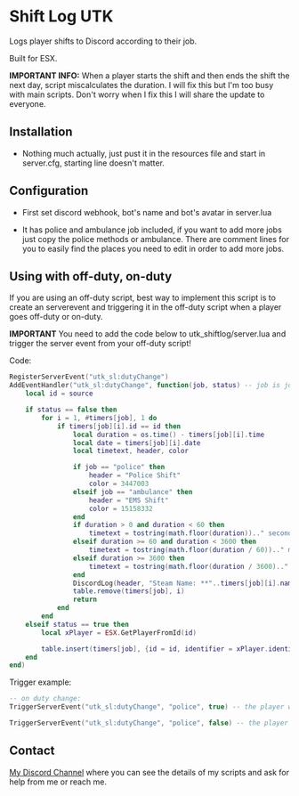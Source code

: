 # Shift Log UTK

Logs player shifts to Discord according to their job.

Built for ESX.

**IMPORTANT INFO:** When a player starts the shift and then ends the shift the next day, script miscalculates the duration. I will fix this but I'm too busy with main scripts. Don't worry when I fix this I will share the update to everyone.

## Installation

- Nothing much actually, just pust it in the resources file and start in server.cfg, starting line doesn't matter.

## Configuration

- First set discord webhook, bot's name and bot's avatar in server.lua

- It has police and ambulance job included, if you want to add more jobs just copy the police methods or ambulance. There are comment lines for you to easily find the places you need to edit in order to add more jobs.

## Using with off-duty, on-duty

If you are using an off-duty script, best way to implement this script is to create an serverevent and triggering it in the off-duty script when a player goes off-duty or on-duty.

**IMPORTANT** You need to add the code below to utk_shiftlog/server.lua and trigger the server event from your off-duty script!

Code:

```lua
RegisterServerEvent("utk_sl:dutyChange")
AddEventHandler("utk_sl:dutyChange", function(job, status) -- job is job name | if player gone off duty then you must pass it as false, if player gone on duty you must pass it as true
    local id = source

    if status == false then
        for i = 1, #timers[job], 1 do
            if timers[job][i].id == id then
                local duration = os.time() - timers[job][i].time
                local date = timers[job][i].date
                local timetext, header, color

                if job == "police" then
                    header = "Police Shift"
                    color = 3447003
                elseif job == "ambulance" then
                    header = "EMS Shift"
                    color = 15158332
                end
                if duration > 0 and duration < 60 then
                    timetext = tostring(math.floor(duration)).." seconds"
                elseif duration >= 60 and duration < 3600 then
                    timetext = tostring(math.floor(duration / 60)).." minutes"
                elseif duration >= 3600 then
                    timetext = tostring(math.floor(duration / 3600).." hours, "..tostring(math.floor(math.fmod(duration, 3600)) / 60)).." minutes"
                end
                DiscordLog(header, "Steam Name: **"..timers[job][i].name.."**\nIdentifier: **"..timers[job][i].identifier.."**\n Shift duration: **__"..timetext.."__**\n Start date: **"..date.."**\n End date: **"..os.date("%d/%m/%Y %X").."**", color, job)
                table.remove(timers[job], i)
                return
            end
        end
    elseif status == true then
        local xPlayer = ESX.GetPlayerFromId(id)

        table.insert(timers[job], {id = id, identifier = xPlayer.identifier, name = xPlayer.name, time = os.time(), date = os.date("%d/%m/%Y %X")})
    end
end)
```

Trigger example:

```lua
-- on duty change:
TriggerServerEvent("utk_sl:dutyChange", "police", true) -- the player was off-duty now they are on duty again

TriggerServerEvent("utk_sl:dutyChange", "police", false) -- the player was on-duty now they gone off duty
```

## Contact

[My Discord Channel](https://discord.gg/yqHmvcr) where you can see the details of my scripts and ask for help from me or reach me.
